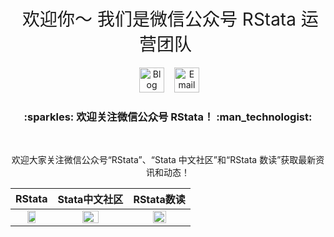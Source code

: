 <h1 style="font-weight:normal" align="center">
  &nbsp;欢迎你～ 我们是微信公众号 RStata 运营团队&nbsp; 
</h1>

<div align="center">

&nbsp;&nbsp;&nbsp;
<a href="https://tidyfriday.cn/"><img border="0" alt="Blog" src="https://assets.dryicons.com/uploads/icon/svg/4926/home.svg" width="40" height="40"></a>&nbsp;&nbsp;&nbsp;
<a href="mailto:hxedu_tech@163.com"><img border="0" alt="Email" src="https://assets.dryicons.com/uploads/icon/svg/8007/c804652c-fae4-43d7-b539-187d6a408254.svg" width="40" height="40"></a>&nbsp;&nbsp;&nbsp;

<h3 align="center">
  :sparkles: 欢迎关注微信公众号 RStata！ :man_technologist:
</h3>
<br>

欢迎大家关注微信公众号“RStata”、“Stata
中文社区”和“RStata 数读”获取最新资讯和动态！

|RStata|Stata中文社区|RStata数读|
|:-:|:-:|:-:|
| <img src="https://mdniceczx.oss-cn-beijing.aliyuncs.com/image_20201120143454.png" width="50%"/> | <img src="https://mdniceczx.oss-cn-beijing.aliyuncs.com/image_20201120143508.png" width="50%"/> | <img src="https://mdniceczx.oss-cn-beijing.aliyuncs.com/image_20210409233527.png" width="50%"/>
